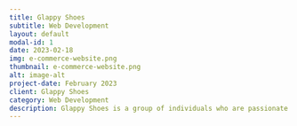 ```yaml
---
title: Glappy Shoes
subtitle: Web Development
layout: default
modal-id: 1
date: 2023-02-18
img: e-commerce-website.png
thumbnail: e-commerce-website.png
alt: image-alt
project-date: February 2023
client: Glappy Shoes
category: Web Development
description: Glappy Shoes is a group of individuals who are passionate about celebrating the artistry of Cameroonian women and their craft of making handmade shoes. They are dedicated to providing a platform for Cameroonian women to showcase their artistry and creativity through their handmade shoes. Their goal is to provide a space for Cameroonian women to tell their stories, share their culture and history, and empower one another
---
```

